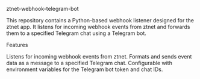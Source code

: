 ztnet-webhook-telegram-bot

This repository contains a Python-based webhook listener designed for the ztnet app. 
It listens for incoming webhook events from ztnet and forwards them to a specified Telegram chat using a Telegram bot.

Features

Listens for incoming webhook events from ztnet.
Formats and sends event data as a message to a specified Telegram chat.
Configurable with environment variables for the Telegram bot token and chat IDs.



